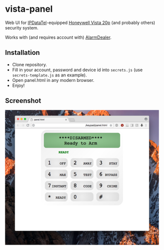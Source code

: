 # vista-panel

Web UI for [IPDataTel](https://ipdatatel.com)-equipped [Honeywell Vista 20p](https://www.security.honeywell.com/canada/products/intruder-detection-systems/control-panel/burglary/ademco-vista/14958.html) (and probably others) security system.

Works with (and requires account with) [AlarmDealer](https://alarmdealer.com).

## Installation

- Clone repository.
- Fill in your account, password and device id into `secrets.js` (use `secrets-template.js` as an example).
- Open panel.html in any modern browser.
- Enjoy!

## Screenshot

![Screenshot](panel.png)

